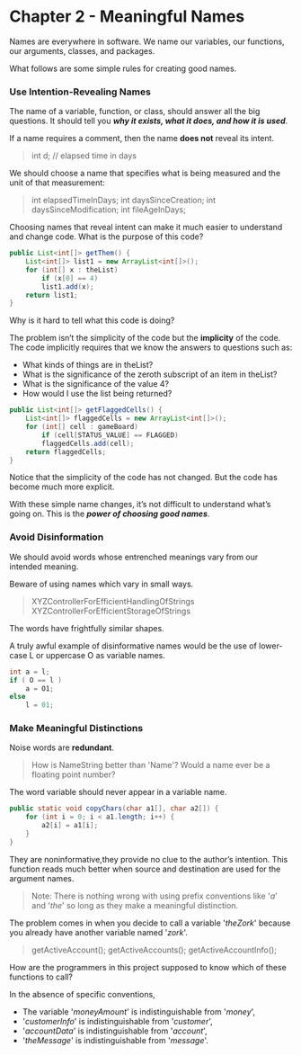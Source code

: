 # Chapter 2 - Meaningful Names

Names are everywhere in software. We name our variables, our functions, our arguments,
classes, and packages.

What follows are some simple rules for creating good names.

### Use Intention-Revealing Names

The name of a variable, function, or class, should answer all the big questions.
It should tell you <b><i>why it exists, what it does, and how it is used</i></b>.

If a name requires a comment, then the name <b>does not</b> reveal its intent.

>int d; // elapsed time in days

We should choose a name that specifies what is being measured and the unit of that measurement:

>int elapsedTimeInDays;
>int daysSinceCreation;
>int daysSinceModification;
>int fileAgeInDays;

Choosing names that reveal intent can make it much easier to understand and change code.
What is the purpose of this code? 

```java
public List<int[]> getThem() {
    List<int[]> list1 = new ArrayList<int[]>();
    for (int[] x : theList)
        if (x[0] == 4)
        list1.add(x);
    return list1;
}
```

Why is it hard to tell what this code is doing?

The problem isn’t the simplicity of the code but the <b>implicity</b> of the code.
The code implicitly requires that we know the answers to questions such as:


- What kinds of things are in theList?
- What is the significance of the zeroth subscript of an item in theList?
- What is the significance of the value 4?
- How would I use the list being returned?

```java
public List<int[]> getFlaggedCells() {
    List<int[]> flaggedCells = new ArrayList<int[]>();
    for (int[] cell : gameBoard)
        if (cell[STATUS_VALUE] == FLAGGED)
        flaggedCells.add(cell);
    return flaggedCells;
}
```

Notice that the simplicity of the code has not changed. But the code has become much more explicit.

With these simple name changes, it’s not difficult to understand what’s going on. This is the <b><i>power of choosing good names</i></b>.

### Avoid Disinformation

We should avoid words whose entrenched meanings vary from our intended meaning.

Beware of using names which vary in small ways.

>XYZControllerForEfficientHandlingOfStrings
>XYZControllerForEfficientStorageOfStrings 

The words have frightfully similar shapes.

A truly awful example of disinformative names would be the use of lower-case L or uppercase O as variable names.

```java
int a = l;
if ( O == l )
    a = O1;
else
    l = 01;
```

### Make Meaningful Distinctions

Noise words are <b>redundant</b>.

>How is NameString better than 'Name'? Would a name ever be a floating point number?

The word variable should never appear in a variable name.

```java
public static void copyChars(char a1[], char a2[]) {
    for (int i = 0; i < a1.length; i++) {
        a2[i] = a1[i];
    }
}
```

They are noninformative,they provide no clue to the author’s intention.
This function reads much better when source and destination are used for the argument names.

> Note: There is nothing wrong with using prefix conventions like '<i>a</i>' and '<i>the</i>' so long as they make a meaningful distinction.

The problem comes in when you decide to call a variable '<i>theZork</i>' because you already have another variable named '<i>zork</i>'.


>getActiveAccount();
>getActiveAccounts();
>getActiveAccountInfo();

How are the programmers in this project supposed to know which of these functions to call?

In the absence of specific conventions,
- The variable '<i>moneyAmount</i>' is indistinguishable from '<i>money</i>',
- '<i>customerInfo</i>' is indistinguishable from '<i>customer</i>',
- '<i>accountData</i>' is indistinguishable from '<i>account</i>',
- '<i>theMessage</i>' is indistinguishable from '<i>message</i>'. 